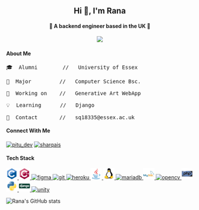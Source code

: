 <h2 align="center">Hi 👋, I'm Rana</h2>
<h4 align="center">🏮 A backend engineer based in the UK 🏮</h4>
<p align="center"><a href="https://hits.seeyoufarm.com"><img src="https://hits.seeyoufarm.com/api/count/incr/badge.svg?url=https%3A%2F%2Fgithub.com%2Franaxdev&count_bg=%23B03C2F&title_bg=%23000000&icon=github.svg&icon_color=%23E7E7E7&title=visits&edge_flat=false"/></a></p>

<h4 align="left">About Me</h4>

<pre>
🎓  Alumni        //   University of Essex

📜  Major         //   Computer Science Bsc.

💼  Working on    //   Generative Art WebApp

💡  Learning      //   Django

📮  Contact       //   sq18335@essex.ac.uk
</pre>

<h4 align="left">Connect With Me</h4>
<p align="left">
<a href="https://twitter.com/pitu_dev" target="blank"><img align="center" src="https://github.com/ranaxdev/ranaxdev/blob/main/icons8-twitter.svg" alt="pitu_dev" height="30" width="30" /></a>
<a href="https://linkedin.com/in/sharqais" target="blank"><img align="center" src="https://github.com/ranaxdev/ranaxdev/blob/main/icons8-linkedin.svg" alt="sharqais" height="30" width="30" /></a>
</p>

<h4 align="left">Tech Stack</h4>
<p align="left">  <a href="https://www.cprogramming.com/" target="_blank"> <img src="https://raw.githubusercontent.com/devicons/devicon/master/icons/c/c-original.svg" alt="c" width="30" height="30"/> </a> <a href="https://www.w3schools.com/cpp/" target="_blank"> <img src="https://raw.githubusercontent.com/devicons/devicon/master/icons/cplusplus/cplusplus-original.svg" alt="cplusplus" width="30" height="30"/> </a>  <a href="https://www.figma.com/" target="_blank"> <img src="https://www.vectorlogo.zone/logos/figma/figma-icon.svg" alt="figma" width="30" height="30"/> </a> <a href="https://git-scm.com/" target="_blank"> <img src="https://www.vectorlogo.zone/logos/git-scm/git-scm-icon.svg" alt="git" width="30" height="30"/> </a> <a href="https://heroku.com" target="_blank"> <img src="https://www.vectorlogo.zone/logos/heroku/heroku-icon.svg" alt="heroku" width="30" height="30"/> </a> <a href="https://www.java.com" target="_blank"> <img src="https://raw.githubusercontent.com/devicons/devicon/master/icons/java/java-original.svg" alt="java" width="30" height="30"/> </a> <a href="https://www.linux.org/" target="_blank"> <img src="https://raw.githubusercontent.com/devicons/devicon/master/icons/linux/linux-original.svg" alt="linux" width="30" height="30"/> </a> <a href="https://mariadb.org/" target="_blank"> <img src="https://www.vectorlogo.zone/logos/mariadb/mariadb-icon.svg" alt="mariadb" width="30" height="30"/> </a> <a href="https://www.mysql.com/" target="_blank"> <img src="https://raw.githubusercontent.com/devicons/devicon/master/icons/mysql/mysql-original-wordmark.svg" alt="mysql" width="30" height="30"/> </a>  <a href="https://opencv.org/" target="_blank"> <img src="https://www.vectorlogo.zone/logos/opencv/opencv-icon.svg" alt="opencv" width="30" height="30"/> </a> <a href="https://www.php.net" target="_blank"> <img src="https://raw.githubusercontent.com/devicons/devicon/master/icons/php/php-original.svg" alt="php" width="30" height="30"/> </a> <a href="https://www.python.org" target="_blank"> <img src="https://raw.githubusercontent.com/devicons/devicon/master/icons/python/python-original.svg" alt="python" width="30" height="30"/> </a> <a href="https://www.djangoproject.com/" target="_blank"> <img src="https://raw.githubusercontent.com/devicons/devicon/master/icons/django/django-original.svg" alt="django" width="30" height="30"/><a href="https://unity.com/" target="_blank"> <img src="https://www.vectorlogo.zone/logos/unity3d/unity3d-icon.svg" alt="unity" width="30" height="30"/> </a> </p>


![Rana's GitHub stats](https://github-readme-stats.vercel.app/api?username=ranaxdev&theme=onedark&show_icons=true)
